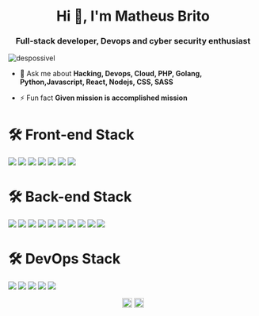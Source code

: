 <h1 align="center">Hi 👋, I'm Matheus Brito</h1>
<h3 align="center">Full-stack developer, Devops and cyber security enthusiast</h3>
<p align="left"> <img src="https://komarev.com/ghpvc/?username=despossivel" alt="despossivel" /> </p>
 

- 💬 Ask me about **Hacking, Devops, Cloud, PHP, Golang, Python,Javascript, React, Nodejs, CSS, SASS**
 
- ⚡ Fun fact **Given mission is accomplished mission**


# 🛠 Front-end Stack

<p>
  <img src="https://img.shields.io/badge/javascript%20-%23323330.svg?&style=for-the-badge&logo=javascript&logoColor=%2361DAFB"/>
 <img src="https://img.shields.io/badge/angular%20-%2320232a.svg?&style=for-the-badge&logo=angular&logoColor=%2361DAFB"/> 
 <img src="https://img.shields.io/badge/react_native%20-%2320232a.svg?&style=for-the-badge&logo=react&logoColor=%2361DAFB"/>
  <img src="https://img.shields.io/badge/vuejs%20-%2320232a.svg?&style=for-the-badge&logo=vuejs&logoColor=%2361DAFB"/>
    <img src="https://img.shields.io/badge/cordova%20-%2320232a.svg?&style=for-the-badge&logo=cordova&logoColor=%2361DAFB"/>
  <img src="https://img.shields.io/badge/jquery%20-%2320232a.svg?&style=for-the-badge&logo=jquery&logoColor=%2361DAFB"/>
  <img src="https://img.shields.io/badge/sass%20-%2320232a.svg?&style=for-the-badge&logo=sass&logoColor=%2361DAFB"/>
</p>
 
 # 🛠 Back-end Stack
 <p>
    <img src="https://img.shields.io/badge/php%20-%23323330.svg?&style=for-the-badge&logo=php&logoColor=%2361DAFB"/>
  <img src="https://img.shields.io/badge/javascript%20-%23323330.svg?&style=for-the-badge&logo=javascript&logoColor=%2361DAFB"/>
    <img src="https://img.shields.io/badge/nodejs%20-%23323330.svg?&style=for-the-badge&logo=nodejs&logoColor=%2361DAFB"/>
    <img src="https://img.shields.io/badge/python%20-%2320232a.svg?&style=for-the-badge&logo=python&logoColor=%2361DAFB"/> 
    <img src="https://img.shields.io/badge/go_lang%20-%23323330.svg?&style=for-the-badge&logo=golang&logoColor=%2361DAFB"/>
  
  <img src="https://img.shields.io/badge/mongodb%20-%23323330.svg?&style=for-the-badge&logo=mongodb&logoColor=%2361DAFB"/>
  <img src="https://img.shields.io/badge/mysql%20-%23323330.svg?&style=for-the-badge&logo=mysql&logoColor=%2361DAFB"/>
  <img src="https://img.shields.io/badge/postgresql%20-%23323330.svg?&style=for-the-badge&logo=postgresql&logoColor=%2361DAFB"/>
  <img src="https://img.shields.io/badge/rabbitmq%20-%23323330.svg?&style=for-the-badge&logo=rabbitmq&logoColor=%2361DAFB"/>
  <img src="https://img.shields.io/badge/kafka%20-%2320232a.svg?&style=for-the-badge&logo=apache&logoColor=%2361DAFB"/> 
   
     
 </p>
 
 # 🛠 DevOps Stack
 <p>
  <img src="https://img.shields.io/badge/docker%20-%23323330.svg?&style=for-the-badge&logo=docker&logoColor=%2361DAFB"/>
  <img src="https://img.shields.io/badge/kubernetes%20-%23323330.svg?&style=for-the-badge&logo=kubernetes&logoColor=%2361DAFB"/>
  <img src="https://img.shields.io/badge/github%20-%23323330.svg?&style=for-the-badge&logo=github&logoColor=%2361DAFB"/>
  <img src="https://img.shields.io/badge/gitflow%20-%23323330.svg?&style=for-the-badge&logo=gitflow&logoColor=%2361DAFB"/>
  <img src="https://img.shields.io/badge/github_actions%20-%2320232a.svg?&style=for-the-badge&logo=github&logoColor=%2361DAFB"/>
 </p>

<p align="center">
<a href="https://twitter.com/despossivel" target="blank"><img align="center" src="https://cdn.jsdelivr.net/npm/simple-icons@3.0.1/icons/twitter.svg" alt="despossivel" height="20" width="20" /></a>
<a href="https://linkedin.com/in/despossivel" target="blank"><img align="center" src="https://cdn.jsdelivr.net/npm/simple-icons@3.0.1/icons/linkedin.svg" alt="despossivel" height="20" width="20" /></a>
</p>
